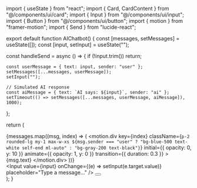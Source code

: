 import { useState } from "react";
import { Card, CardContent } from "@/components/ui/card";
import { Input } from "@/components/ui/input";
import { Button } from "@/components/ui/button";
import { motion } from "framer-motion";
import { Send } from "lucide-react";

export default function AIChatbot() {
  const [messages, setMessages] = useState([]);
  const [input, setInput] = useState("");

  const handleSend = async () => {
    if (!input.trim()) return;
    
    const userMessage = { text: input, sender: "user" };
    setMessages([...messages, userMessage]);
    setInput("");
    
    // Simulated AI response
    const aiMessage = { text: `AI says: ${input}`, sender: "ai" };
    setTimeout(() => setMessages([...messages, userMessage, aiMessage]), 1000);
  };

  return (
    <div className="flex flex-col items-center justify-center min-h-screen bg-gray-100 p-4">
      <Card className="w-full max-w-md shadow-xl">
        <CardContent className="p-4 space-y-4">
          <div className="h-96 overflow-y-auto bg-white p-4 rounded-lg shadow-sm">
            {messages.map((msg, index) => (
              <motion.div 
                key={index} 
                className={`p-2 rounded-lg my-1 max-w-xs ${msg.sender === "user" ? "bg-blue-500 text-white self-end ml-auto" : "bg-gray-200 text-black"}`}
                initial={{ opacity: 0, y: 10 }}
                animate={{ opacity: 1, y: 0 }}
                transition={{ duration: 0.3 }}
              >
                {msg.text}
              </motion.div>
            ))}
          </div>
          <div className="flex items-center space-x-2">
            <Input value={input} onChange={(e) => setInput(e.target.value)} placeholder="Type a message..." />
            <Button onClick={handleSend} className="bg-blue-600 text-white">
              <Send size={16} />
            </Button>
          </div>
        </CardContent>
      </Card>
    </div>
  );
}
